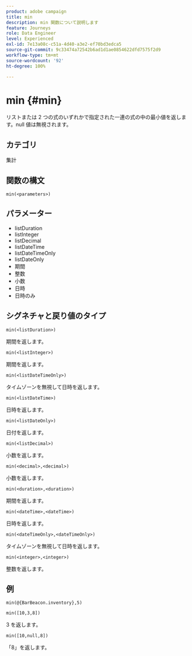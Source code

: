 ```yaml
---
product: adobe campaign
title: min
description: min 関数について説明します
feature: Journeys
role: Data Engineer
level: Experienced
exl-id: 7e13a08c-c51a-4d40-a3e2-ef70bd3edca5
source-git-commit: 9c33474a72542b6ad1d1ae0854622dfd7575f2d9
workflow-type: tm+mt
source-wordcount: '92'
ht-degree: 100%

---
```


# min {#min}

リストまたは 2 つの式のいずれかで指定された一連の式の中の最小値を返します。null 値は無視されます。

## カテゴリ

集計

## 関数の構文

`min(<parameters>)`

## パラメーター

* listDuration
* listInteger
* listDecimal
* listDateTime
* listDateTimeOnly
* listDateOnly
* 期間
* 整数
* 小数
* 日時
* 日時のみ

## シグネチャと戻り値のタイプ

`min(<listDuration>)`

期間を返します。

`min(<listInteger>)`

期間を返します。

`min(<listDateTimeOnly>)`

タイムゾーンを無視して日時を返します。

`min(<listDateTime>)`

日時を返します。

`min(<listDateOnly>)`

日付を返します。

`min(<listDecimal>)`

小数を返します。

`min(<decimal>,<decimal>)`

小数を返します。

`min(<duration>,<duration>)`

期間を返します。

`min(<dateTime>,<dateTime>)`

日時を返します。

`min(<dateTimeOnly>,<dateTimeOnly>)`

タイムゾーンを無視して日時を返します。

`min(<integer>,<integer>)`

整数を返します。

## 例

`min(@{BarBeacon.inventory},5)`

`min([10,3,8])`

3 を返します。

`min([10,null,8])`

「8」を返します。
